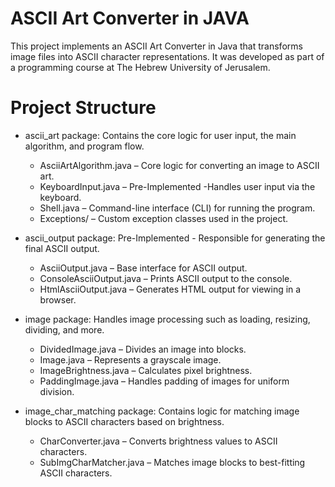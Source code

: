 # ASCII Art Converter in JAVA
This project implements an ASCII Art Converter in Java that transforms image files into ASCII character representations.
It was developed as part of a programming course at The Hebrew University of Jerusalem.

# Project Structure
- ascii_art package: Contains the core logic for user input, the main algorithm, and program flow.
  - AsciiArtAlgorithm.java – Core logic for converting an image to ASCII art.
  - KeyboardInput.java – Pre-Implemented -Handles user input via the keyboard.
  - Shell.java – Command-line interface (CLI) for running the program.
  - Exceptions/ – Custom exception classes used in the project.

- ascii_output package: Pre-Implemented - Responsible for generating the final ASCII output.
  - AsciiOutput.java – Base interface for ASCII output.
  - ConsoleAsciiOutput.java – Prints ASCII output to the console.
  - HtmlAsciiOutput.java – Generates HTML output for viewing in a browser.

- image package: Handles image processing such as loading, resizing, dividing, and more.
  - DividedImage.java – Divides an image into blocks.
  - Image.java – Represents a grayscale image.
  - ImageBrightness.java – Calculates pixel brightness.
  - PaddingImage.java – Handles padding of images for uniform division.

- image_char_matching package: Contains logic for matching image blocks to ASCII characters based on brightness.
  - CharConverter.java – Converts brightness values to ASCII characters.
  - SubImgCharMatcher.java – Matches image blocks to best-fitting ASCII characters.
